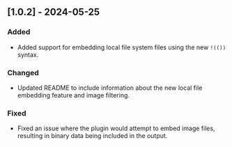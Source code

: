 ## [1.0.2] - 2024-05-25

### Added

- Added support for embedding local file system files using the new `!(())` syntax.

### Changed

- Updated README to include information about the new local file embedding feature and image filtering.

### Fixed

- Fixed an issue where the plugin would attempt to embed image files, resulting in binary data being included in the output.
